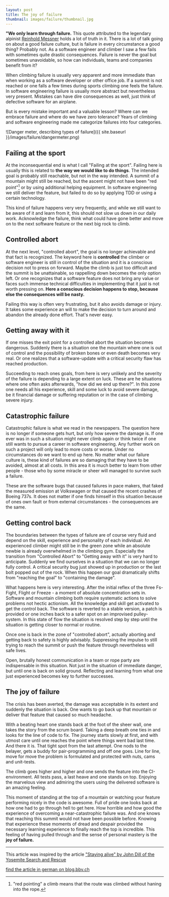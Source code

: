```yaml
---
layout: post
title: The joy of failure 
thumbnail: images/failure/thumbnail.jpg
---
```


**"We only learn through failure.** This quote attributed to the legendary alpinist [Reinhold Messner](https://en.wikipedia.org/wiki/Reinhold_Messner) holds a lot of truth in it. There is a lot of talk going on about a good failure culture, but is failure in every circumstance a good thing? Probably not. As a software engineer and climber I saw a few fails with sometimes quite drastic consequences. Failure is never the goal but sometimes unavoidable, so how can individuals, teams and companies benefit from it? 

When climbing failure is usually very apparent and more immediate than when working as a software developer or other office job. If a summit is not reached or one falls a few times during sports climbing one feels the failure. In software engineering failure is usually more abstract but nevertheless very present. Mistakes can have dire consequences as well, just think of defective software for an airplane. 

But is every mistake important and a valuable lesson? Where can we embrace failure and where do we have zero tolerance? Years of climbing and software engineering made me categorize failures into four categories. 

![Danger meter, describing types of failure]({{ site.baseurl }}/images/failure/dangermeter.png)

## Failing at the sport

At the inconsequential end is what I call "Failing at the sport". Failing here is usually this is related to **the way we would like to do things**. The intended goal is probably still reachable, but not in the way intended. A summit of a mountain might still be reached, but the ascent might not have been "red point"[^1] or by using additional helping equipment. In software engineering we still deliver the feature, but failed to do so by applying TDD or using a certain technology. 

This kind of failure happens very very frequently, and while we still want to be aware of it and learn from it, this should not slow us down in our daily work. Acknowledge the failure, think what could have gone better and move on to the next software feature or the next big rock to climb. 

## Controlled abort

At the next level, "controlled abort", the goal is no longer achievable and that fact is recognized. The keyword here is **controlled** the climber or software engineer is still in control of the situation and it is a conscious decision not to press on forward. Maybe the climb is just too difficult and the summit is be unattainable, so rappelling down becomes the only option left. Or one recognizes that a software feature does not bring any value or faces such immense technical difficulties in implementing that it just is not worth pressing on. **Here a conscious decision happens to stop, because else the consequences will be nasty.**

Failing this way is often very frustrating, but it also avoids damage or injury. It takes some experience an will to make the decision to turn around and abandon the already done effort. That's never easy.

## Getting away with it

If one misses the exit point for a controlled abort the situation becomes dangerous. Suddenly there is a situation one the mountain where one is out of control and the possibility of broken bones or even death becomes very real. Or one realizes that a software-update with a critical security flaw has reached production. 

Succeeding to reach ones goals, from here is very unlikely and the severity of the failure is depending to a large extent on luck. These are he situations where one often asks afterwards, "how did we end up there?". In this zone one needs all his experience, skill and some luck to avoid severe damage, be it financial damage or suffering reputation or in the case of climbing severe injury. 

## Catastrophic failure

Catastrophic failure is what we read in the newspapers. The question here is no longer if someone gets hurt, but only how severe the damage is. If one ever was in such a situation might never climb again or think twice if one still wants to pursue a career in software engineering. Any further work on such a project will only lead to more costs or worse. 
Under no circumstances do we want to end up here. No matter what our failure culture is, these kind of failures are so damaging that they have to be avoided, almost at all costs. In this area it is much better to learn from other people - those who by some miracle or sheer will managed to survive such a failure. 

These are the software bugs that caused failures in pace makers, that faked the measured emission at Volkswagen or that caused the recent crashes of Boeing 737s. It does not matter if one finds himself in this situation because of ones own fault or from external circumstances - the consequences are the same.   

## Getting control back

The boundaries between the types of failure are of course very fluid and depend on the skill, experience and personality of each individual. An experienced climber might still be in the green zone while an absolute newbie is already overwhelmed in the climbing gym.
Especially the transition from "Controlled Abort" to "Getting away with it" is very hard to anticipate. Suddenly we find ourselves in a situation that we can no longer fully control. A critical security bug just showed up in production or the last bolt popped out of the rock. When this happen our goal dramatically shifts from "reaching the goal" to "containing the damage". 

What happens here is very interesting. After the initial reflex of the three Fs- Fight, Flight or Freeze - a moment of absolute concentration sets in. Software and mountain climbing both require systematic actions to solve problems not hectic actionism. All the knowledge and skill get activated to get the control back. The software is reverted to a stable version, a patch is provided or one inches back to a safer spot on an improvised pulley-system. In this state of flow the situation is resolved step by step until the situation is getting closer to normal or routine. 

Once one is back in the zone of "controlled abort", actually aborting and getting back to safety is highly advisably. Suppressing the impulse to still trying to reach the summit or push the feature through nevertheless will safe lives. 

Open, brutally honest communication in a team or rope party are indispensable in this situation. Not just in the situation of immediate danger, but until one is back on solid ground. Reflecting and learning from what one just experienced becomes key to further successes. 

## The joy of failure 

The crisis has been averted, the damage was acceptable in its extent and suddenly the situation is back. One wants to go back up that mountain or deliver that feature that caused so much headache. 

With a beating heart one stands back at the foot of the sheer wall, one takes the story from the scrum board. Taking a deep breath one ties in and looks for the line of code to fix. The journey starts slowly at first, and with utmost care until one reaches the point where things went bad last time. And there it is. That tight spot from the last attempt. One nods to the belayer, gets a buddy for pair-programming and off one goes. Line for line, move for move the problem is formulated and protected with nuts, cams and unit-tests. 

The climb goes higher and higher and one sends the feature into the CI-environment. All tests pass, a last heave and one stands on top. Enjoying the marvelous view and admiring the users using the delivered software is an amazing feeling. 

This moment of standing at the top of a mountain or watching your feature performing nicely in the code is awesome. Full of pride one looks back at how one had to go through hell to get here. How horrible and how good the experience of overcoming a near-catastrophic failure was. And one knows that reaching this summit would not have been possible before. Knowing that experience these moments of dread and despair provided the necessary learning experience to finally reach the top is incredible. This feeling of having pulled through and the sense of personal mastery is the **joy of failure.** 

---

This article was inspired by the article ["Staying alive" by John Dill of the Yosemite Search and Rescue ](http://www.bluebison.net/yosar/alive.htm)

[find the article in german on blog.bbv.ch](https://blog.bbv.ch/scheitern-softwareentwicklung/)

[^1]: "red pointing" a climb means that the route was climbed without haning into the rope.

